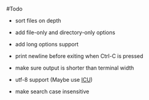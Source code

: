 #Todo

- sort files on depth
- add file-only and directory-only options
- add long options support
- print newline before exiting when Ctrl-C is pressed
- make sure output is shorter than terminal width

- utf-8 support (Maybe use [ICU](http://site.icu-project.org/))
- make search case insensitive
